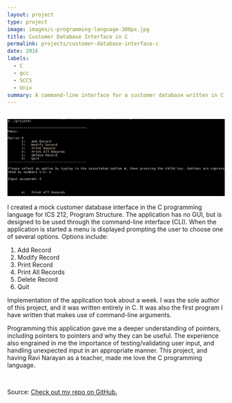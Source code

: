 ```yaml
---
layout: project
type: project
image: images/c-programming-language-300px.jpg
title: Customer Database Interface in C
permalink: projects/customer-database-interface-c
date: 2016
labels:
  - C
  - gcc
  - SCCS
  - Unix
summary: A command-line interface for a customer database written in C for ICS 212, Program Structure.
---
```


<br>

<img class="ui large rounded image" src="../images/customer-db-interface-c.png">

<br>

I created a mock customer database interface in the C programming language for ICS 212, Program Structure. The application has no GUI, but is designed to be used through the command-line interface (CLI). When the application is started a menu is displayed prompting the user to choose one of several options. Options include:

1. Add Record
2. Modify Record
3. Print Record
4. Print All Records
5. Delete Record
6. Quit

Implementation of the application took about a week. I was the sole author of this project, and it was written entirely in C. It was also the first program I have written that makes use of command-line arguments.

Programming this application gave me a deeper understanding of pointers, including pointers to pointers and why they can be useful. The experience also engrained in me the importance of testing/validating user input, and handling unexpected input in an appropriate manner. This project, and having Ravi Narayan as a teacher, made me love the C programming language.

<br>
 
Source: <a href="https://github.com/wyattbartlett/customer-database-interface-c"><i class="large github icon"></i>Check out my repo on GitHub.</a>

<br>
